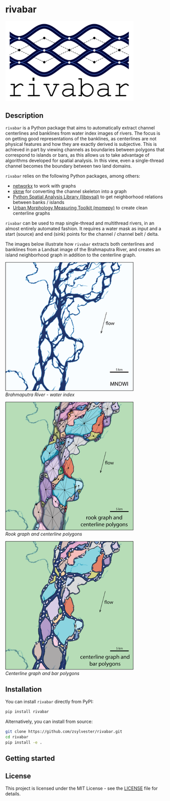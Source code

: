 # rivabar

<img src="https://github.com/zsylvester/rivabar/blob/main/images/rivabar_logo.png" width="400">

## Description

`rivabar` is a Python package that aims to automatically extract channel centerlines and banklines from water index images of rivers. 
The focus is on getting good representations of the banklines, as centerlines are not physical features and how they are exactly derived 
is subjective. This is achieved in part by viewing channels as boundaries between polygons that correspond to islands or bars, as this 
allows us to take advantage of algorithms developed for spatial analysis. In this view, even a single-thread channel becomes the boundary 
between two land domains.

`rivabar` relies on the following Python packages, among others:
* [networkx](https://networkx.org/) to work with graphs
* [sknw](https://github.com/Image-Py/sknw) for converting the channel skeleton into a graph
* [Python Spatial Analysis Library (libpysal)](https://pysal.org/libpysal/) to get neighborhood relations between banks / islands
* [Urban Morphology Measuring Toolkit (momepy)](http://docs.momepy.org/en/stable/) to create clean centerline graphs

`rivabar` can be used to map single-thread and multithread rivers, in an almost entirely automated fashion. It requires a water mask as input 
and a start (source) and end (sink) points for the channel / channel belt / delta.

The images below illustrate how `rivabar` extracts both centerlines and banklines from a Landsat image of the Brahmaputra River, and creates 
an island neighborhood graph in addition to the centerline graph.

<p align="left">
  <img src="https://github.com/zsylvester/rivabar/blob/main/images/brahmaputra_1.png" width="400">
  <br>
  <em>Brahmaputra River - water index</em>
</p>

<p align="left">
  <img src="https://github.com/zsylvester/rivabar/blob/main/images/brahmaputra_2.png" width="400">
  <br>
  <em>Rook graph and centerline polygons</em>
</p>

<p align="left">
  <img src="https://github.com/zsylvester/rivabar/blob/main/images/brahmaputra_3.png" width="400">
  <br>
  <em>Centerline graph and bar polygons</em>
</p>

## Installation

You can install `rivabar` directly from PyPI:

```bash
pip install rivabar
```

Alternatively, you can install from source:

```bash
git clone https://github.com/zsylvester/rivabar.git
cd rivabar
pip install -e .
```

## Getting started

## License

This project is licensed under the MIT License - see the [LICENSE](LICENSE) file for details.